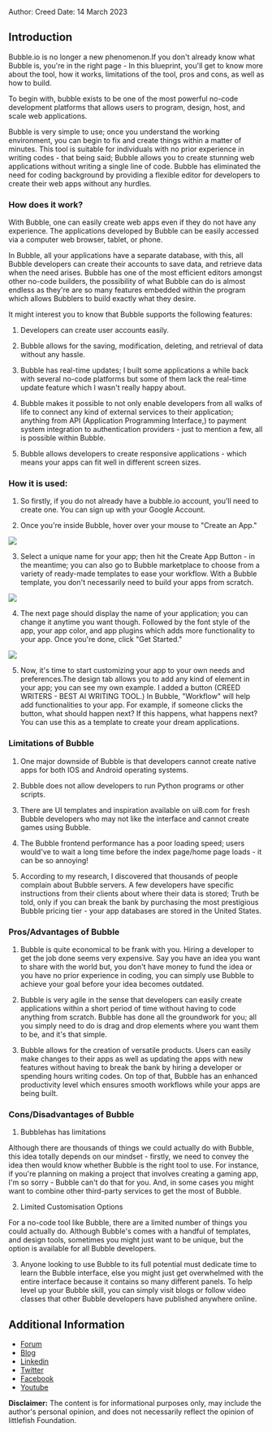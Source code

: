 
Author: Creed
Date: 14 March 2023
## Introduction

Bubble.io is no longer a new phenomenon.If you don't already know what Bubble is, you're in the right page - In this blueprint, you'll get to know more about the tool, how it works, limitations of the tool, pros and cons, as well as how to build.

To begin with, bubble exists to be one of the most powerful no-code development platforms that allows users to program, design, host, and scale web applications.

Bubble is very simple to use; once you understand the working environment, you can begin to fix and create things within a matter of minutes. This tool is suitable for individuals with no prior experience in writing codes - that being said; Bubble allows you to create stunning web applications without writing a single line of code. Bubble has eliminated the need for coding background by providing a flexible editor for developers to create their web apps without any hurdles.

### How does it work?

With Bubble, one can easily create web apps even if they do not have any experience. The applications developed by Bubble can be easily accessed via a computer web browser, tablet, or phone.

In Bubble, all your applications have a separate database, with this, all Bubble developers can create their accounts to save data, and retrieve data when the need arises.  Bubble has one of the most efficient editors amongst other no-code builders, the possibility of what Bubble can do is almost endless as they're are so many features embedded within the program which allows Bubblers to build exactly what they desire.

It might interest you to know that Bubble supports the following features:

 1. Developers can create user accounts easily.

2.  Bubble allows for the saving, modification, deleting, and retrieval of data without any hassle.

 3. Bubble has real-time updates; I built some applications a while back with several no-code platforms but some of them lack the real-time update feature which I wasn't really happy about.

4. Bubble makes it possible to not only enable developers from all walks of life to connect any kind of external services to their application; anything from API (Application Programming Interface,) to payment system integration to authentication providers - just to mention a few, all is possible within Bubble.

5. Bubble allows developers to create responsive applications - which means your apps can fit well in different screen sizes.  

###  How it is used:

1. So firstly, if you do not already have a bubble.io account, you'll need to create one. You can sign up with your Google Account.

2. Once you're inside Bubble, hover over your mouse to "Create an App."

![](https://i.imgur.com/BGoVhls.png)

3. Select a unique name for your app; then hit the Create App Button - in the meantime; you can also go to Bubble marketplace to choose from a variety of ready-made templates to ease your workflow. With a Bubble template, you don't necessarily need to build your apps from scratch.

![](https://i.imgur.com/2BOYHAH.png)

4. The next page should display the name of your application; you can change it anytime you want though. Followed by the font style of the app, your app color, and app plugins which adds more functionality to your app. Once you're done, click "Get Started."

![](https://i.imgur.com/Fw6v260.png)

5. Now, it's time to start customizing your app to your own needs and preferences.The design tab allows you to add any kind of element in your app; you can see my own example. I added a button (CREED WRITERS - BEST AI WRITING TOOL.) In Bubble, "Workflow" will help add functionalities to your app. For example, if someone clicks the button, what should happen next? If this happens, what happens next? You can use this as a template to create your dream applications. 

### Limitations of Bubble

1. One major downside of Bubble is that developers cannot create native apps for both IOS and Android operating systems.

2. Bubble does not allow developers to run Python programs or other scripts. 

3. There are UI templates and inspiration available on ui8.com for fresh Bubble developers who may not like the interface and cannot create games using Bubble.

4. The Bubble frontend performance has a poor loading speed; users would've to wait a long time before the index page/home page loads - it can be so annoying!

5. According to my research, I discovered that thousands of people complain about Bubble servers. A few developers have specific instructions from their clients about where their data is stored; Truth be told, only if you can break the bank by purchasing the most prestigious Bubble pricing tier - your app databases are stored in the United States.

###  Pros/Advantages of Bubble

1. Bubble is quite economical to be frank with you. Hiring a developer to get the job done seems very expensive. Say you have an idea you want to share with the world but, you don't have money to fund the idea or you have no prior experience in coding, you can simply use Bubble to achieve your goal before your idea becomes outdated.

2. Bubble is very agile in the sense that developers can easily create applications within a short period of time without having to code anything from scratch. Bubble has done all the groundwork for you; all you simply need to do is drag and drop elements where you want them to be, and it's that simple. 

3. Bubble allows for the creation of versatile products. Users can easily make changes to their apps as well as updating the apps with new features without having to break the bank by hiring a developer or spending hours writing codes. On top of that, Bubble has an enhanced productivity level which ensures smooth workflows while your apps are being built.

### Cons/Disadvantages of Bubble

1. Bubblehas has limitations

Although there are thousands of things we could actually do with Bubble, this idea totally depends on our mindset - firstly, we need to convey the idea then would know whether Bubble is the right tool to use. For instance, if you're planning on making a project that involves creating a gaming app, I'm so sorry - Bubble can't do that for you. And, in some cases you might want to combine other third-party services to get the most of Bubble.

2. Limited Customisation Options

For a no-code tool like Bubble, there are a limited number of things you could actually do. Although Bubble's comes with a handful of templates, and design tools, sometimes you might just want to be unique, but the option is available for all Bubble developers. 

3. Anyone looking to use Bubble to its full potential must dedicate time to learn the Bubble interface, else you might just get overwhelmed with the entire interface because it contains so many different panels. To help level up your Bubble skill, you can simply visit blogs or follow video classes that other Bubble developers have published anywhere online.

## Additional Information

* [Forum](https://forum.bubble.io/)
* [Blog](https://bubble.io/blog)
* [Linkedin](https://www.linkedin.com/company/bubble-hq/)
* [Twitter](https://twitter.com/bubble)
* [Facebook](https://www.facebook.com/bubblebuilder/)
* [Youtube](https://www.youtube.com/c/BubbleIO)

**Disclaimer:** The content is for informational purposes only, may include the author's personal opinion, and does not necessarily reflect the opinion of littlefish Foundation.

